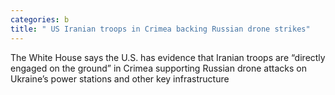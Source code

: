 ```yaml
---
categories: b
title: " US Iranian troops in Crimea backing Russian drone strikes"
---
```

The White House says the U.S. has evidence that Iranian troops are &ldquo;directly engaged on the ground&rdquo; in Crimea supporting Russian drone attacks on Ukraine&rsquo;s power stations and other key infrastructure